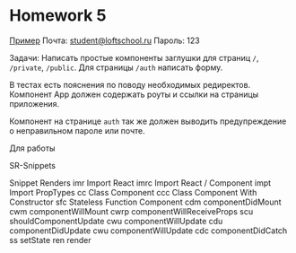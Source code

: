 # Homework 5

[Пример](http://5a0dea53a6188f08fadcbfed.tender-aryabhata-951d3c.netlify.com)
Почта: student@loftschool.ru
Пароль: 123


Задачи:
Написать простые компоненты заглушки для страниц `/`, `/private`, `/public`.
Для страницы `/auth` написать форму.

В тестах есть пояснения по поводу необходимых редиректов.
Компонент App должен содержать роуты и ссылки на страницы приложения.

Компонент на странице `auth` так же должен выводить предупреждение о неправильном пароле или почте.

Для работы



SR-Snippets

Snippet	Renders
imr	Import React
imrc	Import React / Component
impt	Import PropTypes
cc	Class Component
ccc	Class Component With Constructor
sfc	Stateless Function Component
cdm	componentDidMount
cwm	componentWillMount
cwrp	componentWillReceiveProps
scu	shouldComponentUpdate
cwu	componentWillUpdate
cdu	componentDidUpdate
cwu	componentWillUpdate
cdc	componentDidCatch
ss	setState
ren	render